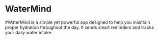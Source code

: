 # WaterMind
#WaterMind is a simple yet powerful app designed to help you maintain proper hydration throughout the day. It sends smart reminders and tracks your daily water intake.
